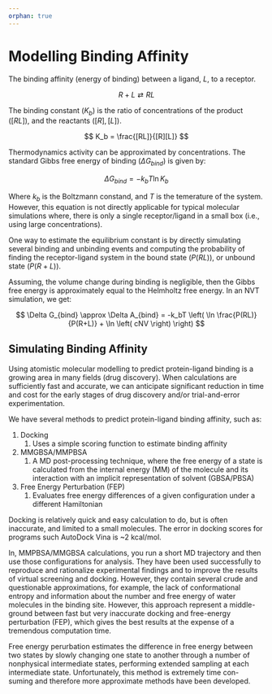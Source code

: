 ```yaml
---
orphan: true
---
```


# Modelling Binding Affinity

The binding affinity (energy of binding) between a ligand, $L$, to a receptor.

$$
R + L \rightleftarrows RL
$$

The binding constant ($K_b$) is the ratio of concentrations of the product ($[RL]$), and the reactants ($[R], [L]$).

$$
K_b = \frac{[RL]}{[R][L]}
$$

Thermodynamics activity can be approximated by concentrations. The standard Gibbs free energy of binding ($\Delta G_{bind}$) is given by:

$$
\Delta G_{bind} = -k_bT \ln K_{b}
$$

Where $k_b$ is the Boltzmann constand, and $T$ is the temerature of the system. However, this equation is not directly applicable for typical molecular simulations where, there is only a single receptor/ligand in a small box (i.e., using large concentrations).

One way to estimate the equilibrium constant is by directly simulating several binding and unbinding events and computing the probability of finding the receptor-ligand system in the bound state ($P(RL)$), or unbound state ($P(R+L)$).

Assuming, the volume change during binding is negligible, then the Gibbs free energy is approximately equal to the Helmholtz free energy. In an NVT simulation, we get:

$$
\Delta G_{bind} \approx \Delta A_{bind} = -k_bT \left( \ln \frac{P(RL)}{P(R+L)} + \ln \left( cNV \right) \right)
$$


## Simulating Binding Affinity

Using atomistic molecular modelling to predict protein-ligand binding is a growing area in many fields (drug discovery). When calculations are sufficiently fast and accurate, we can anticipate significant reduction in time and cost for the early stages of drug discovery and/or trial-and-error experimentation.

We have several methods to predict protein-ligand binding affinity, such as:

1. Docking
   1. Uses a simple scoring function to estimate binding affinity
2. MMGBSA/MMPBSA
   1. A MD post-processing technique, where the free energy of a state is calculated from the internal energy (MM) of the molecule and its interaction with an implicit representation of solvent (GBSA/PBSA)
3. Free Energy Perturbation (FEP)
   1. Evaluates free energy differences of a given configuration under a different Hamiltonian

Docking is relatively quick and easy calculation to do, but is often inaccurate, and limited to a small molecules. The error in docking scores for programs such AutoDock Vina is ~2 kcal/mol. 

In, MMPBSA/MMGBSA calculations, you run a short MD trajectory and then use those configurations for analysis.  They have been used successfully to reproduce and rationalize experimental findings and to improve the results of virtual screening and docking. However, they contain several crude and questionable approximations, for example, the lack of conformational entropy and information about the number and free energy of water molecules in the binding site. However, this approach represent a middle-ground between fast but very inaccurate docking and free-energy perturbation (FEP), which gives the best results at the expense of a tremendous computation time.

Free energy perurbation estimates the difference in free energy between two states by slowly changing one state to another through a number of nonphysical intermediate states, performing extended sampling at each intermediate state. Unfortunately, this method is extremely time con- suming and therefore more approximate methods have been developed. 


